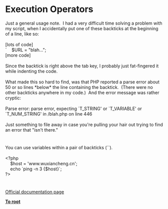 # Execution Operators




<div class="phpcode"><span class="html">
Just a general usage note.&#xA0; I had a very difficult time solving a problem with my script, when I accidentally put one of these backticks at the beginning of a line, like so:<br><br>[lots of code]<br>`&#xA0; &#xA0; $URL = &quot;blah...&quot;;<br>[more code]<br><br>Since the backtick is right above the tab key, I probably just fat-fingered it while indenting the code.<br><br>What made this so hard to find, was that PHP reported a parse error about 50 or so lines *below* the line containing the backtick.&#xA0; (There were no other backticks anywhere in my code.)&#xA0; And the error message was rather cryptic:<br><br>Parse error: parse error, expecting `T_STRING&apos; or `T_VARIABLE&apos; or `T_NUM_STRING&apos; in /blah.php on line 446<br><br>Just something to file away in case you&apos;re pulling your hair out trying to find an error that &quot;isn&apos;t there.&quot;</span>
</div>
  

#


<div class="phpcode"><span class="html">
You can use variables within a pair of backticks (``).<br><br><span class="default">&lt;?php<br>&#xA0; &#xA0; $host </span><span class="keyword">= </span><span class="string">&apos;www.wuxiancheng.cn&apos;</span><span class="keyword">;<br>&#xA0; &#xA0; echo `</span><span class="string">ping -n 3 </span><span class="keyword">{</span><span class="default">$host</span><span class="keyword">}`;<br></span><span class="default">?&gt;</span>
</span>
</div>
  

#

[Official documentation page](https://www.php.net/manual/en/language.operators.execution.php)

**[To root](/README.md)**